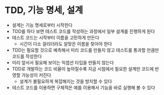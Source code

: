 # TDD, 기능 명세, 설계

- 설계는 기능 명세로부터 시작한다
- TDD를 하다 보면 테스트 코드를 작성하는 과정에서 일부 설계를 진행하게 된다
- 테스트 코드는 시작부터 이름을 고민하게 만든다
  - 시간이 다소 걸리더라도 알맞은 이름을 찾아야 한다
- TDD는 필요할 것으로 예측해서 미리 코드를 만들지 않고 테스트를 통과할 만큼만 코드를 작성한다
- 미리 앞서서 필요해 보이는 익셉션 타입을 만들지 않는다
- TDD로 개발하는 코드 비율이 높아질수록 지금 시점에서 필요한 설계만 코드에 반영할 가능성이 커진다
  - 설계가 불필요하게 복잡해지는 것을 방지할 수 있다
- 테스트 코드를 이용하면 구체적은 예를 이용해서 기능을 바로 실행해 볼 수 있다
